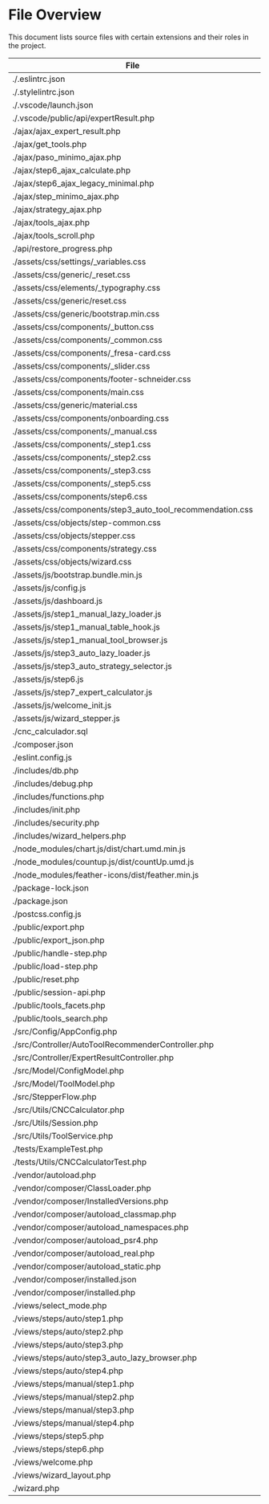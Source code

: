 # File Overview

This document lists source files with certain extensions and their roles in the project.

| File | Role |
| ---- | ---- |
| ./.eslintrc.json | config |
| ./.stylelintrc.json | config |
| ./.vscode/launch.json | config |
| ./.vscode/public/api/expertResult.php | logic/controller |
| ./ajax/ajax_expert_result.php | logic/controller |
| ./ajax/get_tools.php | logic/controller |
| ./ajax/paso_minimo_ajax.php | logic/controller |
| ./ajax/step6_ajax_calculate.php | logic/controller |
| ./ajax/step6_ajax_legacy_minimal.php | logic/controller |
| ./ajax/step_minimo_ajax.php | logic/controller |
| ./ajax/strategy_ajax.php | logic/controller |
| ./ajax/tools_ajax.php | logic/controller |
| ./ajax/tools_scroll.php | logic/controller |
| ./api/restore_progress.php | logic/controller |
| ./assets/css/settings/_variables.css | partial/component |
| ./assets/css/generic/_reset.css | partial/component |
| ./assets/css/elements/_typography.css | partial/component |
| ./assets/css/generic/reset.css | partial/component |
| ./assets/css/generic/bootstrap.min.css | view/template |
| ./assets/css/components/_button.css | partial/component |
| ./assets/css/components/_common.css | partial/component |
| ./assets/css/components/_fresa-card.css | partial/component |
| ./assets/css/components/_slider.css | partial/component |
| ./assets/css/components/footer-schneider.css | view/template |
| ./assets/css/components/main.css | view/template |
| ./assets/css/generic/material.css | view/template |
| ./assets/css/components/onboarding.css | view/template |
| ./assets/css/components/_manual.css | partial/component |
| ./assets/css/components/_step1.css | partial/component |
| ./assets/css/components/_step2.css | partial/component |
| ./assets/css/components/_step3.css | partial/component |
| ./assets/css/components/_step5.css | partial/component |
| ./assets/css/components/step6.css | partial/component |
| ./assets/css/components/step3_auto_tool_recommendation.css | view/template |
| ./assets/css/objects/step-common.css | view/template |
| ./assets/css/objects/stepper.css | view/template |
| ./assets/css/components/strategy.css | view/template |
| ./assets/css/objects/wizard.css | view/template |
| ./assets/js/bootstrap.bundle.min.js | partial/component |
| ./assets/js/config.js | config |
| ./assets/js/dashboard.js | partial/component |
| ./assets/js/step1_manual_lazy_loader.js | partial/component |
| ./assets/js/step1_manual_table_hook.js | partial/component |
| ./assets/js/step1_manual_tool_browser.js | partial/component |
| ./assets/js/step3_auto_lazy_loader.js | partial/component |
| ./assets/js/step3_auto_strategy_selector.js | partial/component |
| ./assets/js/step6.js | partial/component |
| ./assets/js/step7_expert_calculator.js | partial/component |
| ./assets/js/welcome_init.js | partial/component |
| ./assets/js/wizard_stepper.js | partial/component |
| ./cnc_calculador.sql | config |
| ./composer.json | config |
| ./eslint.config.js | logic/controller |
| ./includes/db.php | logic/controller |
| ./includes/debug.php | logic/controller |
| ./includes/functions.php | logic/controller |
| ./includes/init.php | logic/controller |
| ./includes/security.php | logic/controller |
| ./includes/wizard_helpers.php | logic/controller |
| ./node_modules/chart.js/dist/chart.umd.min.js | partial/component |
| ./node_modules/countup.js/dist/countUp.umd.js | partial/component |
| ./node_modules/feather-icons/dist/feather.min.js | partial/component |
| ./package-lock.json | config |
| ./package.json | config |
| ./postcss.config.js | logic/controller |
| ./public/export.php | logic/controller |
| ./public/export_json.php | logic/controller |
| ./public/handle-step.php | logic/controller |
| ./public/load-step.php | logic/controller |
| ./public/reset.php | logic/controller |
| ./public/session-api.php | logic/controller |
| ./public/tools_facets.php | logic/controller |
| ./public/tools_search.php | logic/controller |
| ./src/Config/AppConfig.php | config |
| ./src/Controller/AutoToolRecommenderController.php | logic/controller |
| ./src/Controller/ExpertResultController.php | logic/controller |
| ./src/Model/ConfigModel.php | logic/controller |
| ./src/Model/ToolModel.php | logic/controller |
| ./src/StepperFlow.php | logic/controller |
| ./src/Utils/CNCCalculator.php | logic/controller |
| ./src/Utils/Session.php | logic/controller |
| ./src/Utils/ToolService.php | logic/controller |
| ./tests/ExampleTest.php | logic/controller |
| ./tests/Utils/CNCCalculatorTest.php | logic/controller |
| ./vendor/autoload.php | partial/component |
| ./vendor/composer/ClassLoader.php | partial/component |
| ./vendor/composer/InstalledVersions.php | partial/component |
| ./vendor/composer/autoload_classmap.php | partial/component |
| ./vendor/composer/autoload_namespaces.php | partial/component |
| ./vendor/composer/autoload_psr4.php | partial/component |
| ./vendor/composer/autoload_real.php | partial/component |
| ./vendor/composer/autoload_static.php | partial/component |
| ./vendor/composer/installed.json | config |
| ./vendor/composer/installed.php | partial/component |
| ./views/select_mode.php | view/template |
| ./views/steps/auto/step1.php | view/template |
| ./views/steps/auto/step2.php | view/template |
| ./views/steps/auto/step3.php | view/template |
| ./views/steps/auto/step3_auto_lazy_browser.php | view/template |
| ./views/steps/auto/step4.php | view/template |
| ./views/steps/manual/step1.php | view/template |
| ./views/steps/manual/step2.php | view/template |
| ./views/steps/manual/step3.php | view/template |
| ./views/steps/manual/step4.php | view/template |
| ./views/steps/step5.php | view/template |
| ./views/steps/step6.php | view/template |
| ./views/welcome.php | view/template |
| ./views/wizard_layout.php | view/template |
| ./wizard.php | logic/controller |
